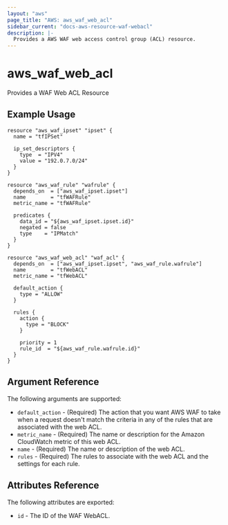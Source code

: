 ```yaml
---
layout: "aws"
page_title: "AWS: aws_waf_web_acl"
sidebar_current: "docs-aws-resource-waf-webacl"
description: |-
  Provides a AWS WAF web access control group (ACL) resource.
---
```


# aws\_waf\_web\_acl

Provides a WAF Web ACL Resource

## Example Usage

```hcl
resource "aws_waf_ipset" "ipset" {
  name = "tfIPSet"

  ip_set_descriptors {
    type  = "IPV4"
    value = "192.0.7.0/24"
  }
}

resource "aws_waf_rule" "wafrule" {
  depends_on  = ["aws_waf_ipset.ipset"]
  name        = "tfWAFRule"
  metric_name = "tfWAFRule"

  predicates {
    data_id = "${aws_waf_ipset.ipset.id}"
    negated = false
    type    = "IPMatch"
  }
}

resource "aws_waf_web_acl" "waf_acl" {
  depends_on  = ["aws_waf_ipset.ipset", "aws_waf_rule.wafrule"]
  name        = "tfWebACL"
  metric_name = "tfWebACL"

  default_action {
    type = "ALLOW"
  }

  rules {
    action {
      type = "BLOCK"
    }

    priority = 1
    rule_id  = "${aws_waf_rule.wafrule.id}"
  }
}
```

## Argument Reference

The following arguments are supported:

* `default_action` - (Required) The action that you want AWS WAF to take when a request doesn't match the criteria in any of the rules that are associated with the web ACL.
* `metric_name` - (Required) The name or description for the Amazon CloudWatch metric of this web ACL.
* `name` - (Required) The name or description of the web ACL.
* `rules` - (Required) The rules to associate with the web ACL and the settings for each rule.


## Attributes Reference

The following attributes are exported:

* `id` - The ID of the WAF WebACL.

